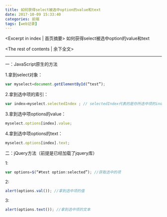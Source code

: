 ```yaml
---
title: 如何获得select被选中option的value和text
date: 2017-10-09 15:33:40
categories: 前端
tags: [web记录]
---
```

<Excerpt in index | 首页摘要> 
如何获得select被选中option的value和text
<!-- more -->
<The rest of contents | 余下全文>

-----

一：JavaScript原生的方法

1.拿到select对象： 
```javascript
var myselect=document.getElementById(“test”);
```

2.拿到选中项的索引：
```javascript
var index=myselect.selectedIndex ; // selectedIndex代表的是你所选中项的index
```

3.拿到选中项options的value： 
```javascript
myselect.options[index].value;
```

4.拿到选中项options的text： 
```javascript
myselect.options[index].text;
```

二：jQuery方法（前提是已经加载了jquery库）

1:
```javascript
var options=$(“#test option:selected”); //获取选中的项
```

2:
```javascript
alert(options.val()); //拿到选中项的值
```

3:
```javascript
alert(options.text()); //拿到选中项的文本
```